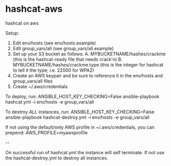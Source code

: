 # hashcat-aws
hashcat on aws

Setup:
1. Edit env/hosts (see env/hosts.example)
2. Edit group_vars/all (see group_vars/all.example)
3. Set up your S3 bucket as follows:
    A. MYBUCKETNAME/hashes/crackme (this is the hashcat-ready file that needs crack'n)
    B. MYBUCKETNAME/hashes/crackme.type (this is the integer for hashcat to tell it the type; i.e. 22000 for WPA2)
4. Create an AWS keypair and be sure to reference it in the env/hosts and group_vars/all files
5. Create ~/.aws/credentials 

To deploy, run:
ANSIBLE_HOST_KEY_CHECKING=False ansible-playbook hashcat.yml -i env/hosts -e group_vars/all 

To destroy *ALL* instances, run:
ANSIBLE_HOST_KEY_CHECKING=False ansible-playbook hashcat-destroy.yml -i env/hosts -e group_vars/all

If not using the default/only AWS profile in ~/.aws/credentials, you can prepend: AWS_PROFILE=myawsprofile

--

On successful run of hashcat.yml the instance will self terminate. If not use the hashcat-destroy.yml to destroy all instances.
